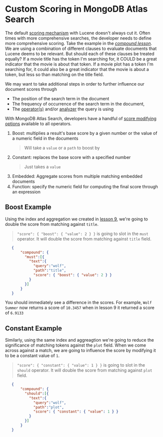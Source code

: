 # Custom Scoring in MongoDB Atlas Search

The default [scoring mechanism](https://lucene.apache.org/core/3_5_0/scoring.html) with Lucene doesn't always cut it. Often times with more comprehensive searches, the developer needs to define more comprehensive scoring. 
Take the example in the [*compound lesson*](/foundations/AtlasSearch/9-compound). We are using a combination of different clauses to evaluate documents that Lucene deems to be relevant. 
But should each of these clauses be treated equally? If a movie title has the token I'm searching for, it COULD be a great indicator that the movie is about that token.
If a movie plot has a token I'm searching for, it could also be a great indicator that the movie is about a token, but less so than matching on the title field. 

We may want to take additional steps in order to further influence our document scores through 
- The position of the search term in the document
- The frequency of occurrence of the search term in the document,
- The [operator(s)](https://www.mongodb.com/docs/atlas/atlas-search/operators-and-collectors/#std-label-fts-operators) and/or [analyzer](https://www.mongodb.com/docs/atlas/atlas-search/analyzers/#std-label-analyzers-ref) the query is using

With MongoDB Atlas Search, developers have a handful of [score modifying options](https://www.mongodb.com/docs/atlas/atlas-search/scoring/#std-label-scoring-function) available to all operators. 
1. Boost: multiplies a result's base score by a given number or the value of a numeric field in the documents
    > Will take a `value` or a `path` to boost by
2. Constant: replaces the base score with a specified number
    > Just takes a `value`
3. Embedded: Aggregate scores from multiple matching embedded documents 
4. Function: specify the numeric field for computing the final score through an expression



## Boost Example 

Using the index and aggregation we created in [lesson 9](/foundations/AtlasSearch/9-compound), we're going to double the score from matching against `title`.
  > ` "score": { "boost": { "value": 2 } } `
  is going to slot in the `must` operator. It will double the score from matching against `title` field. 
 
 ```json
    {
        "compound": {
          "must":[{
            "text":{
              "query":"wolf",
              "path":"title",
              "score": { "boost": { "value": 2 } }
            }
          }]
        }
    }
 ```
 
 You should immediately see a difference in the scores. For example, `Wolf Summer` now returns a score of `10.3457` when in lesson 9 it returned a score of `6.9133`
 
 
 ## Constant Example 
 
 Similarly, using the same index and aggreagtion we're going to reduce the significance of matching tokens against the `plot` field. When we come across against a match, we are going to influence the score by modifying it to be a constant value of `1`.
 
 > ` "score": { "constant": { "value": 1 } } `
  is going to slot in the `should` operator. It will double the score from matching against `plot` field. 
 
 ```json
    {
        "compound": {
          "should":[{
            "text":{
              "query":"wolf",
              "path":"plot",
              "score": { "constant": { "value": 1 } }
            }
          }]
        }
    }
 ```
 
